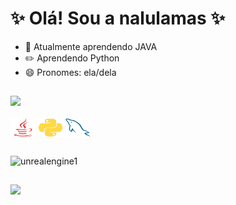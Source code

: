 <h1>✨ Olá! Sou a nalulamas ✨</h1>


- 🌱 Atualmente aprendendo JAVA
- ✏️ Aprendendo Python
- 😄 Pronomes: ela/dela

##

<div lign="center>
  <a href="https://github.com/nalulamas">
    <img height="180em" src="https://github-readme-stats.vercel.app/api/top-langs/?username=nalulamas&layout=compact&langs_count=7&theme=tokyonight"/>
</div>

                                                                                                                                                   
                                                                                                                                                    
<div style="display: inline_block"><br>
  <img align="center" alt="Rafa-Js" height="30" width="40" src="https://raw.githubusercontent.com/devicons/devicon/master/icons/java/java-plain.svg">
  <img align="center" alt="Rafa-Ts" height="30" width="40" src="https://raw.githubusercontent.com/devicons/devicon/master/icons/python/python-plain.svg">
  <img align="center" alt="Rafa-Ts" height="30" width="40" src="https://raw.githubusercontent.com/devicons/devicon/master/icons/mysql/mysql-plain.svg">
                                                                                                                                                      
</div>
                                                                                                                                                      
##                                                                                                                                                   
   </spam> 
                                                                                                                                                    
 ![unrealengine1](https://user-images.githubusercontent.com/67602155/154314696-9f2cc69d-5cc8-4f35-afc7-f1f4bc43a237.jpg)
  ##
  
  <div>   
  
  <a href="https://www.linkedin.com/in/analuizalamas/" target="_blank"><img src="https://img.shields.io/badge/-LinkedIn-%230077B5?style=for-the-badge&logo=linkedin&logoColor=white" target="_blank"></a>  
  
</div>

  ##

